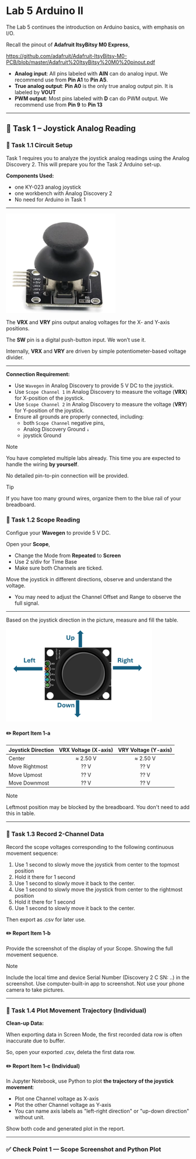 # Lab 5 Arduino II

The Lab 5 continues the introduction on Arduino basics, with emphasis on I/O.

Recall the pinout of **Adafruit ItsyBitsy M0 Express**,

https://github.com/adafruit/Adafruit-ItsyBitsy-M0-PCB/blob/master/Adafruit%20ItsyBitsy%20M0%20pinout.pdf 


* **Analog input**: All pins labeled with **AIN** can do analog input. We recommend use from **Pin A1** to **Pin A5**.
* **True analog output**: **Pin A0** is the only true analog output pin. It is labeled by **VOUT**
* **PWM output**: Most pins labeled with **D** can do PWM output. We recommend use from **Pin 9** to **Pin 13** 

---

## :dart: Task 1 – Joystick Analog Reading

### 📌 Task 1.1 Circuit Setup

Task 1 requires you to analyze the joystick analog readings using the Analog Discovery 2. This will prepare you for the Task 2 Arduino set-up.

**Components Used:**

* one KY-023 analog joystick
* one workbench with Analog Discovery 2
* No need for Arduino in Task 1
----------
<img src="Pic/joystick.png" width="300">

The **VRX** and **VRY** pins output analog voltages for the X- and Y-axis positions.

 The **SW** pin is a digital push-button input. We won’t use it.

 Internally, **VRX** and **VRY** are driven by simple potentiometer-based voltage divider.

----------
**Connection Requirement:**

* Use `Wavegen` in Analog Discovery to provide 5 V DC to the joystick. 
* Use `Scope Channel 1` in Analog Discovery to measure the voltage (**VRX**) for X-position of the joystick. 
* Use `Scope Channel 2` in Analog Discovery to measure the voltage (**VRY**) for Y-position of the joystick. 
* Ensure all grounds are properly connected, including:
   * both `Scope Channel` negative pins,
   * Analog Discovery Ground `↓`
   * joystick Ground

> [!NOTE]  
> You have completed multiple labs already. This time you are expected to handle the wiring **by yourself**.
> 
> No detailed pin-to-pin connection will be provided.

> [!TIP]  
> If you have too many ground wires, organize them to the blue rail of your breadboard.

### 📌 Task 1.2 Scope Reading

Configue your **Wavegen** to provide 5 V DC.

Open your **Scope**, 
* Change the Mode from **Repeated** to **Screen**
* Use 2 s/div for Time Base
* Make sure both Channels are ticked.

Move the joystick in different directions, observe and understand the voltage.

* You may need to adjust the Channel Offset and Range to observe the full signal.

---
Based on the joystick direction in the picture, measure and fill the table.

<img src="Pic/joystickorit.png" width="400">

#### :pencil2:  Report Item 1-a



| Joystick Direction |  VRX Voltage (X-axis)  |  VRY Voltage (Y-axis)  |
| :----------------- | :--------------------: | :--------------------: |
| Center             |         ≈ 2.50 V        |         ≈ 2.50 V        |
| Move Rightmost          |  ?? V|         ??  V     |
| Move Upmost            |   ??   V   | ?? V|
| Move Downmost          |    ??  V     | ?? V|

> [!NOTE]
> Leftmost position may be blocked by the breadboard. You don't need to add this in table.

---
### 📌 Task 1.3 Record 2-Channel Data

Record the scope voltages corresponding to the following continuous movement sequence:
1. Use 1 second to slowly move the joystick from center to the topmost position
2. Hold it there for 1 second
3. Use 1 second to slowly move it back to the center.
4. Use 1 second to slowly move the joystick from center to the rightmost position
5. Hold it there for 1 second
6. Use 1 second to slowly move it back to the center.

Then export as .csv for later use.

#### :pencil2:  Report Item 1-b

Provide the screenshot of the display of your Scope. Showing the full movement sequence.

> [!NOTE]
> Include the local time and device Serial Number (Discovery 2 C SN: ..) in the screenshot.
> Use computer-built-in app to screenshot. Not use your phone camera to take pictures.

----
### 📌 Task 1.4 Plot Movement Trajectory (Individual)

**Clean-up Data:**

When exporting data in Screen Mode, the first recorded data row is often inaccurate due to buffer.

So, open your exported .csv, deleta the first data row.


#### :pencil2:  Report Item 1-c (Individual)
In Jupyter Notebook, use Python to plot **the trajectory of the joystick movement**:
* Plot one Channel voltage as X-axis
* Plot the other Channel voltage as Y-axis
* You can name axis labels as "left-right direction" or "up-down direction" without unit.

Show both code and generated plot in the report.

---
### ✅ Check Point 1 — Scope Screenshot and Python Plot

